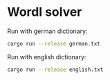 # Wordl solver

Run with german dictionary:
```sh
cargo run --release german.txt
```

Run with english dictionary:
```sh
cargo run --release english.txt
```